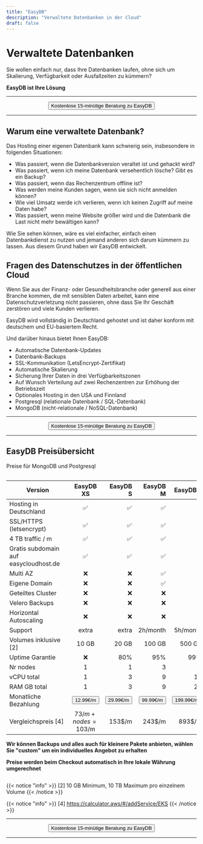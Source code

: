 ```yaml
---
title: "EasyDB"
description: "Verwaltete Datenbanken in der Cloud"
draft: false
---
```




<!-- <center>
    <video controls width="60%" poster="videos/EasyDB/EasyDB-thumbnail.png">
        <source src="videos/EasyDB/EasyDB.webm"
                type="video/webm">
        <source src="videos/EasyDB/EasyDB.mp4"
                type="video/mp4">
        Use a newer browser to see this video.
    </video>
</center> -->

# Verwaltete Datenbanken

Sie wollen einfach nur, dass Ihre Datenbanken laufen, ohne sich um Skalierung, Verfügbarkeit oder Ausfallzeiten zu kümmern?

**EasyDB ist Ihre Lösung**

<hr>
<center>
    <a href="/contact" target="_blank"><button type="link" class="input-group-text btn btn-primary rounded">Kostenlose 15-minütige Beratung zu EasyDB</button></a>
</center>
<hr>

## Warum eine verwaltete Datenbank?

Das Hosting einer eigenen Datenbank kann schwierig sein, insbesondere in folgenden Situationen:

- Was passiert, wenn die Datenbankversion veraltet ist und gehackt wird?
- Was passiert, wenn ich meine Datenbank versehentlich lösche? Gibt es ein Backup?
- Was passiert, wenn das Rechenzentrum offline ist? 
- Was werden meine Kunden sagen, wenn sie sich nicht anmelden können? 
- Wie viel Umsatz werde ich verlieren, wenn ich keinen Zugriff auf meine Daten habe?
- Was passiert, wenn meine Website größer wird und die Datenbank die Last nicht mehr bewältigen kann?

Wie Sie sehen können, wäre es viel einfacher, einfach einen Datenbankdienst zu nutzen und jemand anderen sich darum kümmern zu lassen. Aus diesem Grund haben wir EasyDB entwickelt.

## Fragen des Datenschutzes in der öffentlichen Cloud

Wenn Sie aus der Finanz- oder Gesundheitsbranche oder generell aus einer Branche kommen, die mit sensiblen Daten arbeitet, kann eine Datenschutzverletzung nicht passieren, ohne dass Sie Ihr Geschäft zerstören und viele Kunden verlieren. 

EasyDB wird vollständig in Deutschland gehostet und ist daher konform mit deutschem und EU-basiertem Recht.

Und darüber hinaus bietet Ihnen EasyDB:

- Automatische Datenbank-Updates
- Datenbank-Backups
- SSL-Kommunikation (LetsEncrypt-Zertifikat)
- Automatische Skalierung 
- Sicherung Ihrer Daten in drei Verfügbarkeitszonen
- Auf Wunsch Verteilung auf zwei Rechenzentren zur Erhöhung der Betriebszeit
- Optionales Hosting in den USA und Finnland
- Postgresql (relationale Datenbank / SQL-Datenbank)
- MongoDB (nicht-relationale / NoSQL-Datenbank)

<hr>
<center>
    <a href="/contact" target="_blank"><button type="link" class="input-group-text btn btn-primary rounded">Kostenlose 15-minütige Beratung zu EasyDB</button></a>
</center>
<hr>

## EasyDB Preisübersicht

Preise für MongoDB und Postgresql

<div style="overflow-x:auto;">

| <div style="width:150px">Version</div>   | EasyDB XS   | EasyDB S    | EasyDB M  | EasyDB L | EasyDB XL | Custom |
| ------------- |:-------------:| -----:| -----:| -----:| -----:| -----:|
| Hosting in Deutschland | &#x2705; | &#x2705; | &#x2705; | &#x2705; | &#x2705; | &#x2705; |
| SSL/HTTPS (letsencrypt) | &#x2705; | &#x2705; | &#x2705; | &#x2705; | &#x2705; | &#x2705; |
| 4 TB traffic / m | &#x2705; | &#x2705; | &#x2705; | &#x2705; | &#x2705; | &#x2705; |
| Gratis subdomain auf easycloudhost.de | &#x2705; | &#x2705; | &#x2705; | &#x2705; | &#x2705; | &#x2705; |
| Multi AZ | &#x274C; | &#x274C; | &#x2705; | &#x2705; | &#x2705; | &#x2705; |
| Eigene Domain | &#x274C; | &#x274C; | &#x2705; | &#x2705; | &#x2705; | &#x2705; |
| Geteiltes Cluster | &#x274C; | &#x274C; | &#x274C; | &#x2705; | &#x2705; | &#x2705; |
| Velero Backups | &#x274C; | &#x274C; | &#x274C; | &#x2705; | &#x2705; | &#x2705; |
| Horizontal Autoscaling | &#x274C; | &#x274C; | &#x274C; | &#x274C; | &#x274C; | &#x2705; |
| Support | extra | extra | 2h/month | 5h/month | &#x2705; | &#x2705; |
| Volumes inklusive [2] | 10 GB | 20 GB | 100 GB | 500 GB | &#x2705; | &#x2705; |
| Uptime Garantie |  &#x274C; | 80% | 95% | 99% | 99.9% | &#x2705; |
| Nr nodes | 1 | 1 | 3 | 3 | 5 | 10 | custom |
| vCPU total | 1 | 3 | 9 | 15 | 30 | 300 | custom |
| RAM GB total | 1 | 3 | 9 | 20 | 40 | 400 | custom |
| Monatliche Bezahlung | <a href="https://buy.stripe.com/6oEeXn7sU28M9gcdRi" target="_blank"><button type="link" class="input-group-text btn btn-primary rounded">12.99€/m</button></a> | <a href="https://buy.stripe.com/6oEdTj7sU4gU9gccNf" target="_blank"><button type="link" class="input-group-text btn btn-primary rounded">29.99€/m</button></a> | <a href="https://buy.stripe.com/dR65mN4gI14I8c814y" target="_blank"><button type="link" class="input-group-text btn btn-primary rounded">99.99€/m</button></a> | <a href="hhttps://buy.stripe.com/7sI02t28A4gUdws6oT" target="_blank"><button type="link" class="input-group-text btn btn-primary rounded">199.99€/m</button></a> | <a href="https://buy.stripe.com/3csbLb6oQ4gU1NK14A" target="_blank"><button type="link" class="input-group-text btn btn-primary rounded">4,999€/m</button></a> | <a href="/contact" target="_blank"><button type="link" class="input-group-text btn btn-primary rounded">Kontakt</button></a> |
| Vergleichspreis [4] | 73$/m + nodes = 103$/m | 153$/m | 243$/m  | 893$/m | 21.000$/m | custom |
 
**Wir können Backups und alles auch für kleinere Pakete anbieten, wählen Sie "custom" um ein individuelles Angebot zu erhalten**

**Preise werden beim Checkout automatisch in Ihre lokale Währung umgerechnet**
</div>

<!-- | **Yearly payment -33%** | <a href="https://buy.stripe.com/14k16x8wYfZC9gccN4" target="_blank"><button type="link" class="input-group-text btn btn-primary rounded">9€/m</button></a> | <a href="https://buy.stripe.com/7sIbLbbJa14IcsoaEY" target="_blank"><button type="link" class="input-group-text btn btn-primary rounded">19€/m</button></a> | <a href="https://buy.stripe.com/9AQ3eF3cE3cQbokeVg" target="_blank"><button type="link" class="input-group-text btn btn-primary rounded">55.75€/m</button></a> | <a href="https://buy.stripe.com/bIY3eF8wYcNq4ZW6oN" target="_blank"><button type="link" class="input-group-text btn btn-primary rounded">104.20€/m</button></a> | <a href="https://buy.stripe.com/28o7uV6oQcNqakg5kL" target="_blank"><button type="link" class="input-group-text btn btn-primary rounded">2,100€/m</button></a> | <a href="/contact" target="_blank"><button type="link" class="input-group-text btn btn-primary rounded">Kontakt</button></a> | -->

{{< notice "info" >}}
  [2] 10 GB Minimum, 10 TB Maximum pro einzelnem Volume
{{< /notice >}}

{{< notice "info" >}}
  [4] https://calculator.aws/#/addService/EKS
{{< /notice >}}


<hr>
<center>
    <a href="/contact" target="_blank"><button type="link" class="input-group-text btn btn-primary rounded">Kostenlose 15-minütige Beratung zu EasyDB</button></a>
</center>
<hr>